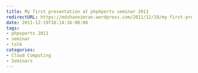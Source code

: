 ```yaml
---
title: My first presentation at phpXperts seminar 2011
redirectURL: https://mdshaonimran.wordpress.com/2011/12/19/my-first-presentation-at-phpxperts-seminar-2011/
date: 2011-12-19T16:14:16-00:00
tags:
- phpxperts 2011
- seminar
- talk
categories:
- Cloud Computing
- Seminars
---
```

